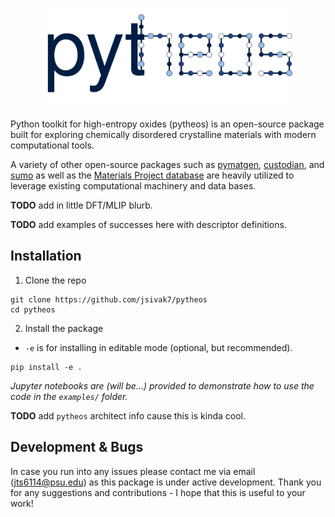 <h1 align="center">
  <picture>
    <source media="(prefers-color-scheme: dark)" srcset="resources/logo_light.svg">
    <img alt="Logo" src="resources/logo.svg"
height="150">
  </picture>
</h1>

Python toolkit for high-entropy oxides (pytheos) is an open-source package built for exploring chemically disordered crystalline materials with modern computational tools. 

A variety of other open-source packages such as [pymatgen](https://github.com/materialsproject/pymatgen), [custodian](https://github.com/materialsproject/custodian), and [sumo](https://github.com/SMTG-Bham/sumo) as well as the [Materials Project database](https://next-gen.materialsproject.org/) are heavily utilized to leverage existing computational machinery and data bases.

**TODO** add in little DFT/MLIP blurb.

**TODO** add examples of successes here with descriptor definitions.

## Installation
1. Clone the repo
```
git clone https://github.com/jsivak7/pytheos
cd pytheos 
```
2. Install the package
- `-e` is for installing in editable mode (optional, but recommended).
```
pip install -e .
```

*Jupyter notebooks are (will be...) provided to demonstrate how to use the code in the `examples/` folder.*

**TODO** add `pytheos` architect info cause this is kinda cool.

## Development & Bugs
In case you run into any issues please contact me via email (jts6114@psu.edu) as this package is under active development. Thank you for any suggestions and contributions - I hope that this is useful to your work!